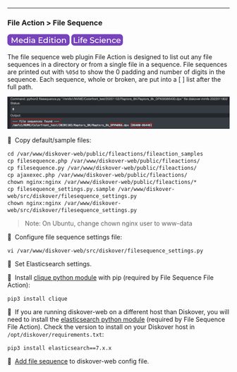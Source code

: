 ___
### File Action > File Sequence 

![Image: AJA Diskover Media Edition Label](images/button_edition_media.png)&nbsp;![Image: Life Science Edition Label](images/button_edition_life_science.png)

The file sequence web plugin File Action is designed to list out any file sequences in a directory or from a single file in a sequence. File sequences are printed out with `%05d` to show the 0 padding and number of digits in the sequence. Each sequence, whole or broken, are put into a [ ] list after the full path.

![Image: File Sequences Results](images/image_file_action_results_tech.png)

🔴 &nbsp;Copy default/sample files:
```
cd /var/www/diskover-web/public/fileactions/fileaction_samples
cp filesequence.php /var/www/diskover-web/public/fileactions/
cp filesequence.py /var/www/diskover-web/public/fileactions/
cp ajaxexec.php /var/www/diskover-web/public/fileactions/
chown nginx:nginx /var/www/diskover-web/public/fileactions/*
cp filesequence_settings.py.sample /var/www/diskover-web/src/diskover/filesequence_settings.py
chown nginx:nginx /var/www/diskover-web/src/diskover/filesequence_settings.py
```
>Note: On Ubuntu, change chown nginx user to www-data

🔴 &nbsp;Configure file sequence settings file:
```
vi /var/www/diskover-web/src/diskover/filesequence_settings.py
```
🔴 &nbsp;Set Elasticsearch settings.

🔴 &nbsp;Install [clique python module](https://pypi.org/project/clique/) with pip (required by File Sequence File Action):
```
pip3 install clique
```

🔴 &nbsp;If you are running diskover-web on a different host than Diskover, you will need to install the [elasticsearch python module](https://pypi.org/project/elasticsearch/) (required by File Sequence File Action). Check the version to install on your Diskover host in `/opt/diskover/requirements.txt`:
```
pip3 install elasticsearch==7.x.x
```

🔴 &nbsp;[Add file sequence](https://docs.diskoverdata.com/diskover_configuration_and_administration_guide/#diskover-web-plugins-file-actions) to diskover-web config file.
